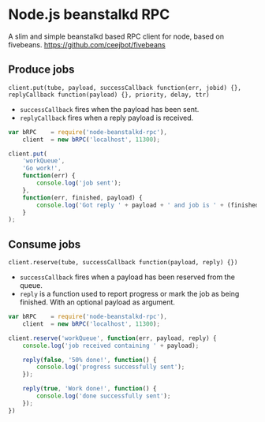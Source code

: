 Node.js beanstalkd RPC
=======================
A slim and simple beanstalkd based RPC client for node, based on fivebeans.
https://github.com/ceejbot/fivebeans

## Produce jobs
`client.put(tube, payload, successCallback function(err, jobid) {}, replyCallback function(payload) {}, priority, delay, ttr)`
* `successCallback` fires when the payload has been sent.
* `replyCallback` fires when a reply payload is received.

```javascript
var bRPC	= require('node-beanstalkd-rpc'),
	client	= new bRPC('localhost', 11300);

client.put(
	'workQueue',
	'Go work!',
	function(err) {
		console.log('job sent');
	},
	function(err, finished, payload) {
		console.log('Got reply ' + payload + ' and job is ' + (finished ? 'finished' : 'not finished'));
	}
);
``` 

## Consume jobs
`client.reserve(tube, successCallback function(payload, reply) {})`
* `successCallback` fires when a payload has been reserved from the queue. 
* `reply` is a function used to report progress or mark the job as being finished. With an optional payload as argument.

```javascript
var bRPC	= require('node-beanstalkd-rpc'),
	client	= new bRPC('localhost', 11300);

client.reserve('workQueue', function(err, payload, reply) {
	console.log('job received containing ' + payload);

	reply(false, '50% done!', function() {
		console.log('progress successfully sent');
	});

	reply(true, 'Work done!', function() {
		console.log('done successfully sent');
	});
})
``` 
